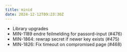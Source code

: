 ```yaml
---
title: minid
date: 2024-12-12T09:23:30Z
---
```

- Library upgrades
- MIN-1189 endre feilmelding for passord-input (#476)
- MIN-1864: rewrap secret if newer key exists (#475)
- MIN-1826: Fix timeout on compromised page (#468)

